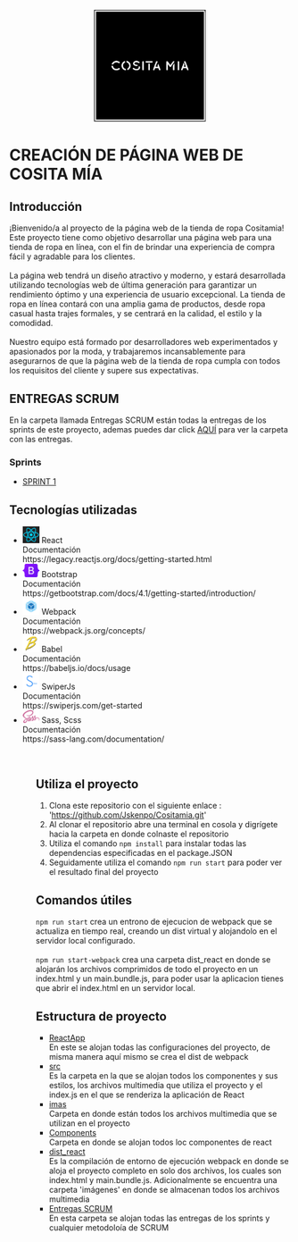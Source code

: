 <p align="center">
    <img src="./ReactApp/src/assets/imas/cositamiaLogo.png" alt="Descripción de la imagen" style="width: 200px; height: auto;"/>
</p>

# CREACIÓN DE PÁGINA WEB DE COSITA MÍA

## Introducción
¡Bienvenido/a al proyecto de la página web de la tienda de ropa Cositamia! Este proyecto tiene como objetivo desarrollar una página web para una tienda de ropa en línea, con el fin de brindar una experiencia de compra fácil y agradable para los clientes.
<br>
<br>
La página web tendrá un diseño atractivo y moderno, y estará desarrollada utilizando tecnologías web de última generación para garantizar un rendimiento óptimo y una experiencia de usuario excepcional. La tienda de ropa en línea contará con una amplia gama de productos, desde ropa casual hasta trajes formales, y se centrará en la calidad, el estilo y la comodidad.
<br>
<br>
Nuestro equipo está formado por desarrolladores web experimentados y apasionados por la moda, y trabajaremos incansablemente para asegurarnos de que la página web de la tienda de ropa cumpla con todos los requisitos del cliente y supere sus expectativas.

## ENTREGAS SCRUM 
En la carpeta llamada Entregas SCRUM  están todas la entregas de los sprints de este proyecto, ademas puedes dar click <a href='./Entregas SCRUM'>AQUÍ</a> para ver la carpeta con las entregas.

### Sprints 
<ul>
    <li>
        <a href='./Entregas SCRUM/Primer Sprint Scum .pdf'>SPRINT 1</a>
    </li>
</ul>


## Tecnologías utilizadas

<ul>
    <li>
        <img src="./ReactApp/src/assets/imas/react.png" style= "width: 30px; height: auto;"/> React
        <br>
        Documentación 
        <br>
        https://legacy.reactjs.org/docs/getting-started.html
    </li>
    <li>
        <img src="./ReactApp/src/assets/imas/bootstrap.png" style= "width: 30px; height: auto;"/> Bootstrap
        <br>
        Documentación
        <br>
        https://getbootstrap.com/docs/4.1/getting-started/introduction/
    </li>
    <li>
        <img src="./ReactApp/src/assets/imas/webpack.png" style= "width: 30px; height: auto;"/> Webpack
        <br>
        Documentación
        <br>
        https://webpack.js.org/concepts/
    </li>
    <li>
        <img src="./ReactApp/src/assets/imas/babel.png" style= "width: 30px; height: auto;"/> Babel
        <br>
        Documentación
        <br>
        https://babeljs.io/docs/usage
    </li>
    <li>
        <img src="./ReactApp/src/assets/imas/swiper.png" style= "width: 30px; height: auto;"/> SwiperJs
        <br>
        Documentación
        <br>
        https://swiperjs.com/get-started
    </li>
    <li>
        <img src="./ReactApp/src/assets/imas/sass.png" style= "width: 30px; height: auto;"/> Sass, Scss
        <br>
        Documentación
        <br>
        https://sass-lang.com/documentation/
    </li>
<ul>
 <br>
    
    
   
   
## Utiliza el proyecto
1. Clona este repositorio con el siguiente enlace : 'https://github.com/Jskenpo/Cositamia.git'
    <br>
2. Al clonar el repositorio abre una terminal en cosola y digrígete hacia la carpeta en donde colnaste el repositorio 
    <br>
3. Utiliza el comando `npm install` para instalar todas las dependencias especificadas en el package.JSON
    <br>
4. Seguidamente utiliza el comando `npm run start` para poder ver el resultado final del proyecto


## Comandos útiles
`npm run start` crea un entrono de ejecucion de webpack que se actualiza en tiempo real, creando un dist virtual y alojandolo en el servidor local configurado.
    <br>
    <br>
`npm run start-webpack` crea una carpeta dist_react en donde se alojarán los archivos comprimidos de todo el proyecto en un index.html y un main.bundle.js, para poder usar         la aplicacion tienes que abrir el index.html en un servidor local.

## Estructura de proyecto
  <ul>
      <li>
          <a href='./ReactApp'>ReactApp</a>
          <br>
          En este se alojan todas las configuraciones del proyecto, de misma manera aquí mismo se crea el dist de webpack     
      </li>
      <li>
          <a href='./ReactApp/src'>src</a>
          <br>
          Es la carpeta en la que se alojan todos los componentes y sus estilos, los archivos multimedia que utiliza el proyecto y el index.js en el que se renderiza la aplicación de React
      </li>
      <li>
          <a href='./ReactApp/src/imas'>imas</a>
          <br>
          Carpeta en donde están todos los archivos multimedia que se utilizan en el proyecto
      </li>
      <li>
          <a href='./ReactApp/src/components'>Components</a>
          <br>
          Carpeta en donde se alojan todos loc componentes de react
      </li>
      <li>
          <a href='./ReactApp/dist_react'>dist_react</a>
          <br>
          Es la compilación de entorno de ejecución webpack en donde se aloja el proyecto completo en solo dos archivos, los cuales son index.html y main.bundle.js. Adicionalmente se encuentra una carpeta 'imágenes' en donde se almacenan todos los archivos multimedia
      </li>
      <li>
          <a href='./Entregas SCRUM'>Entregas SCRUM</a>
          <br>
          En esta carpeta se alojan todas las entregas de los sprints y cualquier metodoloía de SCRUM
      </li>
  </ul>



